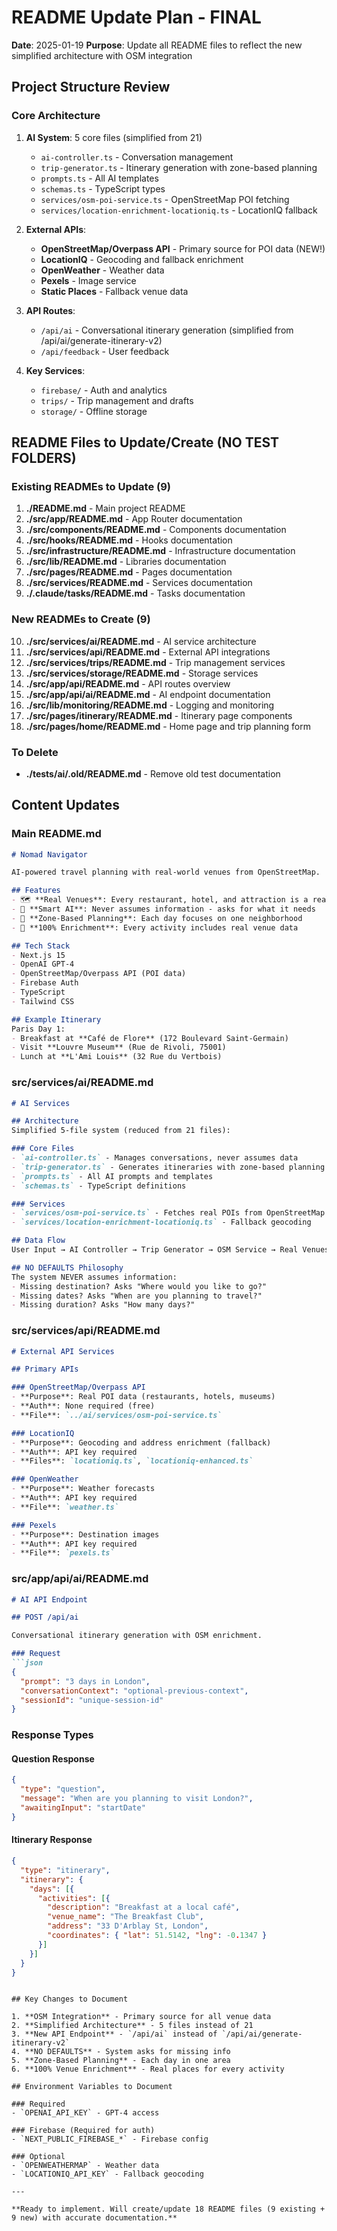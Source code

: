 # README Update Plan - FINAL

**Date**: 2025-01-19
**Purpose**: Update all README files to reflect the new simplified architecture with OSM integration

## Project Structure Review

### Core Architecture
1. **AI System**: 5 core files (simplified from 21)
   - `ai-controller.ts` - Conversation management
   - `trip-generator.ts` - Itinerary generation with zone-based planning
   - `prompts.ts` - All AI templates
   - `schemas.ts` - TypeScript types
   - `services/osm-poi-service.ts` - OpenStreetMap POI fetching
   - `services/location-enrichment-locationiq.ts` - LocationIQ fallback

2. **External APIs**:
   - **OpenStreetMap/Overpass API** - Primary source for POI data (NEW!)
   - **LocationIQ** - Geocoding and fallback enrichment
   - **OpenWeather** - Weather data
   - **Pexels** - Image service
   - **Static Places** - Fallback venue data

3. **API Routes**:
   - `/api/ai` - Conversational itinerary generation (simplified from /api/ai/generate-itinerary-v2)
   - `/api/feedback` - User feedback

4. **Key Services**:
   - `firebase/` - Auth and analytics
   - `trips/` - Trip management and drafts
   - `storage/` - Offline storage

## README Files to Update/Create (NO TEST FOLDERS)

### Existing READMEs to Update (9)
1. **./README.md** - Main project README
2. **./src/app/README.md** - App Router documentation
3. **./src/components/README.md** - Components documentation
4. **./src/hooks/README.md** - Hooks documentation
5. **./src/infrastructure/README.md** - Infrastructure documentation
6. **./src/lib/README.md** - Libraries documentation
7. **./src/pages/README.md** - Pages documentation
8. **./src/services/README.md** - Services documentation
9. **./.claude/tasks/README.md** - Tasks documentation

### New READMEs to Create (9)
10. **./src/services/ai/README.md** - AI service architecture
11. **./src/services/api/README.md** - External API integrations
12. **./src/services/trips/README.md** - Trip management services
13. **./src/services/storage/README.md** - Storage services
14. **./src/app/api/README.md** - API routes overview
15. **./src/app/api/ai/README.md** - AI endpoint documentation
16. **./src/lib/monitoring/README.md** - Logging and monitoring
17. **./src/pages/itinerary/README.md** - Itinerary page components
18. **./src/pages/home/README.md** - Home page and trip planning form

### To Delete
- **./tests/ai/.old/README.md** - Remove old test documentation

## Content Updates

### Main README.md
```markdown
# Nomad Navigator

AI-powered travel planning with real-world venues from OpenStreetMap.

## Features
- 🗺️ **Real Venues**: Every restaurant, hotel, and attraction is a real place from OpenStreetMap
- 🤖 **Smart AI**: Never assumes information - asks for what it needs
- 📍 **Zone-Based Planning**: Each day focuses on one neighborhood
- 💯 **100% Enrichment**: Every activity includes real venue data

## Tech Stack
- Next.js 15
- OpenAI GPT-4
- OpenStreetMap/Overpass API (POI data)
- Firebase Auth
- TypeScript
- Tailwind CSS

## Example Itinerary
Paris Day 1:
- Breakfast at **Café de Flore** (172 Boulevard Saint-Germain)
- Visit **Louvre Museum** (Rue de Rivoli, 75001)
- Lunch at **L'Ami Louis** (32 Rue du Vertbois)
```

### src/services/ai/README.md
```markdown
# AI Services

## Architecture
Simplified 5-file system (reduced from 21 files):

### Core Files
- `ai-controller.ts` - Manages conversations, never assumes data
- `trip-generator.ts` - Generates itineraries with zone-based planning
- `prompts.ts` - All AI prompts and templates
- `schemas.ts` - TypeScript definitions

### Services
- `services/osm-poi-service.ts` - Fetches real POIs from OpenStreetMap
- `services/location-enrichment-locationiq.ts` - Fallback geocoding

## Data Flow
User Input → AI Controller → Trip Generator → OSM Service → Real Venues

## NO DEFAULTS Philosophy
The system NEVER assumes information:
- Missing destination? Asks "Where would you like to go?"
- Missing dates? Asks "When are you planning to travel?"
- Missing duration? Asks "How many days?"
```

### src/services/api/README.md
```markdown
# External API Services

## Primary APIs

### OpenStreetMap/Overpass API
- **Purpose**: Real POI data (restaurants, hotels, museums)
- **Auth**: None required (free)
- **File**: `../ai/services/osm-poi-service.ts`

### LocationIQ
- **Purpose**: Geocoding and address enrichment (fallback)
- **Auth**: API key required
- **Files**: `locationiq.ts`, `locationiq-enhanced.ts`

### OpenWeather
- **Purpose**: Weather forecasts
- **Auth**: API key required
- **File**: `weather.ts`

### Pexels
- **Purpose**: Destination images
- **Auth**: API key required
- **File**: `pexels.ts`
```

### src/app/api/ai/README.md
```markdown
# AI API Endpoint

## POST /api/ai

Conversational itinerary generation with OSM enrichment.

### Request
```json
{
  "prompt": "3 days in London",
  "conversationContext": "optional-previous-context",
  "sessionId": "unique-session-id"
}
```

### Response Types

#### Question Response
```json
{
  "type": "question",
  "message": "When are you planning to visit London?",
  "awaitingInput": "startDate"
}
```

#### Itinerary Response
```json
{
  "type": "itinerary",
  "itinerary": {
    "days": [{
      "activities": [{
        "description": "Breakfast at a local café",
        "venue_name": "The Breakfast Club",
        "address": "33 D'Arblay St, London",
        "coordinates": { "lat": 51.5142, "lng": -0.1347 }
      }]
    }]
  }
}
```
```

## Key Changes to Document

1. **OSM Integration** - Primary source for all venue data
2. **Simplified Architecture** - 5 files instead of 21
3. **New API Endpoint** - `/api/ai` instead of `/api/ai/generate-itinerary-v2`
4. **NO DEFAULTS** - System asks for missing info
5. **Zone-Based Planning** - Each day in one area
6. **100% Venue Enrichment** - Real places for every activity

## Environment Variables to Document

### Required
- `OPENAI_API_KEY` - GPT-4 access

### Firebase (Required for auth)
- `NEXT_PUBLIC_FIREBASE_*` - Firebase config

### Optional
- `OPENWEATHERMAP` - Weather data
- `LOCATIONIQ_API_KEY` - Fallback geocoding

---

**Ready to implement. Will create/update 18 README files (9 existing + 9 new) with accurate documentation.**
